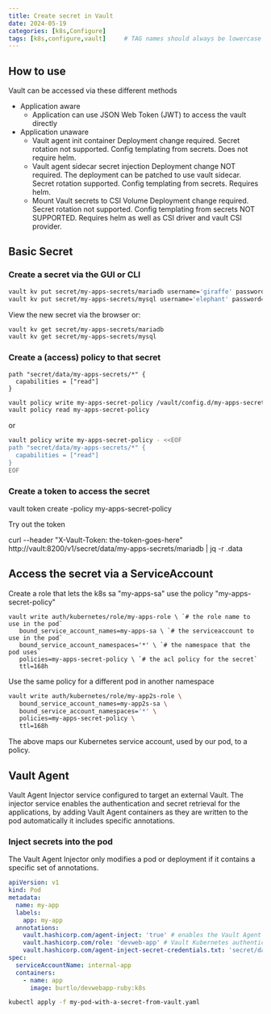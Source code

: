 ```yaml
---
title: Create secret in Vault
date: 2024-05-19
categories: [k8s,Configure]
tags: [k8s,configure,vault]     # TAG names should always be lowercase
---
```


## How to use

Vault can be accessed via these different methods

* Application aware
  * Application can use JSON Web Token (JWT) to access the vault directly
* Application unaware
  * Vault agent init container
      Deployment change required. Secret rotation not supported. Config templating from secrets. Does not require helm.
  * Vault agent sidecar secret injection
      Deployment change NOT required. The deployment can be patched to use vault sidecar. Secret rotation supported. Config templating from secrets. Requires helm.
  * Mount Vault secrets to CSI Volume
      Deployment change required. Secret rotation not supported. Config templating from secrets NOT SUPPORTED. Requires helm as well as CSI driver and vault CSI provider.


## Basic Secret

### Create a secret via the GUI or CLI

```bash
vault kv put secret/my-apps-secrets/mariadb username='giraffe' password='salsa'
vault kv put secret/my-apps-secrets/mysql username='elephant' password='tacos'
```

View the new secret via the browser or:

```bash
vault kv get secret/my-apps-secrets/mariadb
vault kv get secret/my-apps-secrets/mysql
```

### Create a (access) policy to that secret

```plaintext '/vault/config.d/my-apps-secret-policy.hcl'
path "secret/data/my-apps-secrets/*" {
  capabilities = ["read"]
}
```

```bash
vault policy write my-apps-secret-policy /vault/config.d/my-apps-secret-policy.hcl
vault policy read my-apps-secret-policy
```

or

```bash
vault policy write my-apps-secret-policy - <<EOF
path "secret/data/my-apps-secrets/*" {
  capabilities = ["read"]
}
EOF
```

### Create a token to access the secret

vault token create -policy my-apps-secret-policy

Try out the token

curl --header "X-Vault-Token: the-token-goes-here" http://vault:8200/v1/secret/data/my-apps-secrets/mariadb | jq -r .data

## Access the secret via a ServiceAccount

Create a role that lets the k8s sa "my-apps-sa" use the policy "my-apps-secret-policy"

```shell
vault write auth/kubernetes/role/my-apps-role \ `# the role name to use in the pod`
   bound_service_account_names=my-apps-sa \ `# the serviceaccount to use in the pod`
   bound_service_account_namespaces='*' \ `# the namespace that the pod uses`
   policies=my-apps-secret-policy \ `# the acl policy for the secret`
   ttl=168h
```

Use the same policy for a different pod in another namespace

``` bash
vault write auth/kubernetes/role/my-app2s-role \
   bound_service_account_names=my-app2s-sa \
   bound_service_account_namespaces='*' \
   policies=my-apps-secret-policy \
   ttl=168h
```

The above maps our Kubernetes service account, used by our pod, to a policy.

## Vault Agent

Vault Agent Injector service configured to target an external Vault. The injector service enables the authentication and secret retrieval for the applications, by adding Vault Agent containers as they are written to the pod automatically it includes specific annotations.

### Inject secrets into the pod

The Vault Agent Injector only modifies a pod or deployment if it contains a specific set of annotations.

```yaml
apiVersion: v1
kind: Pod
metadata:
  name: my-app
  labels:
    app: my-app
  annotations:
    vault.hashicorp.com/agent-inject: 'true' # enables the Vault Agent Injector service
    vault.hashicorp.com/role: 'devweb-app' # Vault Kubernetes authentication role
    vault.hashicorp.com/agent-inject-secret-credentials.txt: 'secret/data/devwebapp/config' # the path to the secret
spec:
  serviceAccountName: internal-app
  containers:
    - name: app
      image: burtlo/devwebapp-ruby:k8s
```

``` bash
kubectl apply -f my-pod-with-a-secret-from-vault.yaml
```
